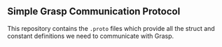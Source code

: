 ## Simple Grasp Communication Protocol
This repository contains the `.proto` files which provide all the struct and constant definitions we need to communicate with Grasp.
